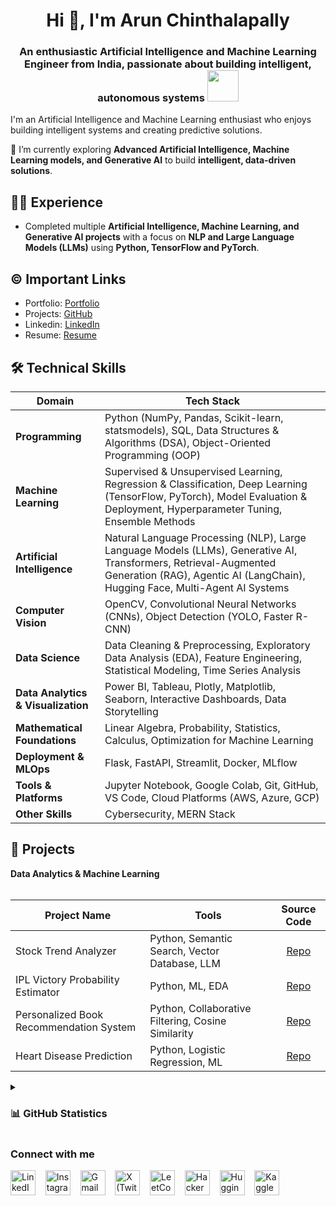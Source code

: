 <h1 align="center">Hi 👋, I'm Arun Chinthalapally</h1>
<h3 align="center">An enthusiastic Artificial Intelligence and Machine Learning Engineer from India, passionate about building intelligent, autonomous systems  <img src="https://media.giphy.com/media/WUlplcMpOCEmTGBtBW/giphy.gif" width="50"></h3>

I'm an Artificial Intelligence and Machine Learning enthusiast who enjoys building intelligent systems and creating predictive solutions.

🌱 I’m currently exploring **Advanced Artificial Intelligence, Machine Learning models, and Generative AI** to build **intelligent, data-driven solutions**.



## 👩‍💻 Experience
- Completed multiple **Artificial Intelligence, Machine Learning, and Generative AI projects** with a focus on **NLP and Large Language Models (LLMs)** using **Python, TensorFlow and PyTorch**.

## ©️ Important Links
- Portfolio: [Portfolio](https://arun248-portfolio.vercel.app)
- Projects: [GitHub](https://github.com/arun-248)
- Linkedin: [LinkedIn](https://www.linkedin.com/in/arun-chinthalapally-7a254b256)
- Resume: [Resume](https://drive.google.com/file/d/1bg9CcNQgJfGT18rl2eBoKk9m6wOTDn8n/view?usp=sharing)

## 🛠️ Technical Skills  

| Domain                        | Tech Stack                                                                                                                        |  
| ----------------------------- | --------------------------------------------------------------------------------------------------------------------------------- |  
| **Programming**               | Python (NumPy, Pandas, Scikit-learn, statsmodels), SQL, Data Structures & Algorithms (DSA), Object-Oriented Programming (OOP)     |  
| **Machine Learning**          | Supervised & Unsupervised Learning, Regression & Classification, Deep Learning (TensorFlow, PyTorch), Model Evaluation & Deployment, Hyperparameter Tuning, Ensemble Methods |  
| **Artificial Intelligence**   | Natural Language Processing (NLP), Large Language Models (LLMs), Generative AI, Transformers, Retrieval-Augmented Generation (RAG), Agentic AI (LangChain), Hugging Face, Multi-Agent AI Systems |  
| **Computer Vision**           | OpenCV, Convolutional Neural Networks (CNNs), Object Detection (YOLO, Faster R-CNN)                                               |  
| **Data Science**              | Data Cleaning & Preprocessing, Exploratory Data Analysis (EDA), Feature Engineering, Statistical Modeling, Time Series Analysis    |  
| **Data Analytics & Visualization** | Power BI, Tableau, Plotly, Matplotlib, Seaborn, Interactive Dashboards, Data Storytelling                                        |  
| **Mathematical Foundations**  | Linear Algebra, Probability, Statistics, Calculus, Optimization for Machine Learning                                               |  
| **Deployment & MLOps**        | Flask, FastAPI, Streamlit, Docker, MLflow                                                                                         |  
| **Tools & Platforms**         | Jupyter Notebook, Google Colab, Git, GitHub, VS Code, Cloud Platforms (AWS, Azure, GCP)                                           |  
| **Other Skills**              | Cybersecurity, MERN Stack                                                                                                         |  



## 🔭 Projects
<summary><b>Data Analytics & Machine Learning</b></summary>
<br/>

Project Name | Tools | Source Code | 
------- | --------- | :--------: | 
Stock Trend Analyzer | Python, Semantic Search, Vector Database, LLM | [Repo](https://github.com/arun-248/Stock-Trend-Analyzer.git)
IPL Victory Probability Estimator | Python, ML, EDA | [Repo](https://github.com/arun-248/ipl-victory-prediction-system.git)
Personalized Book Recommendation System | Python, Collaborative Filtering, Cosine Similarity | [Repo](https://github.com/arun-248/Personalized-Book-Recommender.git)
Heart Disease Prediction | Python, Logistic Regression, ML | [Repo](https://github.com/arun-248/Heart-Disease-Prediction.git)

<details>
<summary> <h3>📊 GitHub Statistics</h3> </summary>
<div align="left">

<p align="left">
  <img src="https://komarev.com/ghpvc/?username=arun-248&label=Profile%20views&color=0e75b6&style=flat" alt="arun-248" />
</p>

<p>
  <img align="left" src="https://github-readme-stats.vercel.app/api/top-langs?username=arun-248&show_icons=true&locale=en&layout=compact&theme=radical" alt="Top Languages" />
</p>

<p>&nbsp;
  <img align="center" src="https://github-readme-stats.vercel.app/api?username=arun-248&show_icons=true&locale=en&theme=radical" alt="GitHub Stats" />
</p>

<p>
  <img align="center" src="https://github-readme-streak-stats.herokuapp.com/?user=arun-248&theme=radical" alt="GitHub Streak" />
</p>

</div>
</details>


<h3 align="left">Connect with me</h3>
<p align="left">

  <a href="https://www.linkedin.com/in/arun-chinthalapally-7a254b256" target="_blank"><img alt="LinkedIn" width="40px" src="https://cdn-icons-png.flaticon.com/512/3536/3536505.png"></a> &nbsp;&nbsp;
  <a href="https://www.instagram.com/your-instagram/" target="_blank"><img alt="Instagram" width="40px" src="https://cdn-icons-png.flaticon.com/512/1384/1384063.png"></a> &nbsp;&nbsp;
  <a href="mailto:arunchinthalapally248@gmail.com" target="_blank"><img alt="Gmail" width="40px" src="https://cdn-icons-png.flaticon.com/512/5968/5968534.png"></a> &nbsp;&nbsp;
  <a href="https://x.com/Arun2484?s=08" target="_blank"><img alt="X (Twitter)" width="40px" src="https://cdn-icons-png.flaticon.com/512/5969/5969020.png"></a> &nbsp;&nbsp;
  <a href="https://leetcode.com/u/arun248/" target="_blank"><img alt="LeetCode" width="40px" src="https://upload.wikimedia.org/wikipedia/commons/1/19/LeetCode_logo_black.png"></a> &nbsp;&nbsp;
  <a href="https://www.hackerrank.com/profile/c_arun6278" target="_blank"><img alt="HackerRank" width="40px" src="https://upload.wikimedia.org/wikipedia/commons/4/40/HackerRank_Icon-1000px.png"></a> &nbsp;&nbsp;
  <a href="https://huggingface.co/arun2484" target="_blank"><img alt="Hugging Face" width="40px" src="https://huggingface.co/front/assets/huggingface_logo-noborder.svg"></a> &nbsp;&nbsp;
  <a href="https://www.kaggle.com/chinthalapallyarun" target="_blank"><img alt="Kaggle" width="40px" src="https://cdn-icons-png.flaticon.com/512/6124/6124995.png"></a> &nbsp;&nbsp;

</p>
